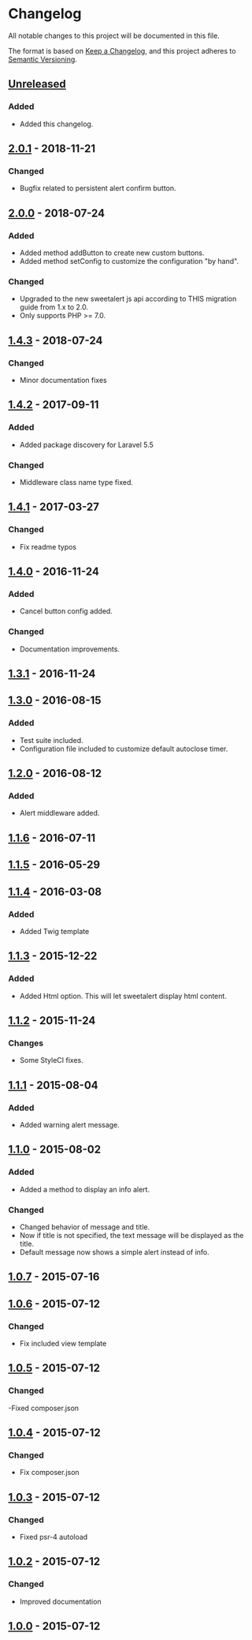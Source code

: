 # Changelog
All notable changes to this project will be documented in this file.

The format is based on [Keep a Changelog](https://keepachangelog.com/en/1.0.0/),
and this project adheres to [Semantic Versioning](https://semver.org/spec/v2.0.0.html).

## [Unreleased]
### Added
- Added this changelog.

## [2.0.1] - 2018-11-21
### Changed
- Bugfix related to persistent alert confirm button.

## [2.0.0] - 2018-07-24
### Added
- Added method addButton to create new custom buttons.
- Added method setConfig to customize the configuration "by hand".

### Changed
- Upgraded to the new sweetalert js api according to THIS migration guide from 1.x to 2.0.
- Only supports PHP >= 7.0.

## [1.4.3] - 2018-07-24
### Changed
- Minor documentation fixes

## [1.4.2] - 2017-09-11
### Added
- Added package discovery for Laravel 5.5

### Changed
- Middleware class name type fixed.

## [1.4.1] - 2017-03-27
### Changed
- Fix readme typos

## [1.4.0] - 2016-11-24
### Added
- Cancel button config added.

### Changed
- Documentation improvements.

## [1.3.1] - 2016-11-24

## [1.3.0] - 2016-08-15
### Added
- Test suite included.
- Configuration file included to customize default autoclose timer.

## [1.2.0] - 2016-08-12
### Added
- Alert middleware added.

## [1.1.6] - 2016-07-11

## [1.1.5] - 2016-05-29

## [1.1.4] - 2016-03-08
### Added
- Added Twig template

## [1.1.3] - 2015-12-22
### Added
- Added Html option. This will let sweetalert display html content.

## [1.1.2] - 2015-11-24
### Changes
- Some StyleCI fixes.

## [1.1.1] - 2015-08-04
### Added
- Added warning alert message.

## [1.1.0] - 2015-08-02
### Added
- Added a method to display an info alert.

### Changed
- Changed behavior of message and title.
- Now if title is not specified, the text message will be displayed as the title.
- Default message now shows a simple alert instead of info.

## [1.0.7] - 2015-07-16

## [1.0.6] - 2015-07-12
### Changed
- Fix included view template

## [1.0.5] - 2015-07-12
### Changed
-Fixed composer.json

## [1.0.4] - 2015-07-12
### Changed
- Fix composer.json

## [1.0.3] - 2015-07-12
### Changed
- Fixed psr-4 autoload

## [1.0.2] - 2015-07-12
### Changed
- Improved documentation

## [1.0.0] - 2015-07-12

[Unreleased]: https://github.com/uxweb/sweet-alert/compare/2.0.1...HEAD
[2.0.1]: https://github.com/uxweb/sweet-alert/compare/2.0.1...2.0.0
[2.0.0]: https://github.com/uxweb/sweet-alert/compare/1.4.3...2.0.0
[1.4.3]: https://github.com/uxweb/sweet-alert/compare/1.4.2...1.4.3
[1.4.2]: https://github.com/uxweb/sweet-alert/compare/1.4.1...1.4.2
[1.4.1]: https://github.com/uxweb/sweet-alert/compare/1.4.0...1.4.1
[1.4.0]: https://github.com/uxweb/sweet-alert/compare/1.3.1...1.4.0
[1.3.1]: https://github.com/uxweb/sweet-alert/compare/1.3.0...1.3.1
[1.3.0]: https://github.com/uxweb/sweet-alert/compare/1.2.0...1.3.0
[1.2.0]: https://github.com/uxweb/sweet-alert/compare/1.1.6...1.2.0
[1.1.6]: https://github.com/uxweb/sweet-alert/compare/1.1.5...1.1.6
[1.1.5]: https://github.com/uxweb/sweet-alert/compare/1.1.4...1.1.5
[1.1.4]: https://github.com/uxweb/sweet-alert/compare/1.1.3...1.1.4
[1.1.3]: https://github.com/uxweb/sweet-alert/compare/1.1.2...1.1.3
[1.1.2]: https://github.com/uxweb/sweet-alert/compare/1.1.1...1.1.2
[1.1.1]: https://github.com/uxweb/sweet-alert/compare/1.1.0...1.1.1
[1.1.0]: https://github.com/uxweb/sweet-alert/compare/1.0.7...1.1.0
[1.0.7]: https://github.com/uxweb/sweet-alert/compare/1.0.6...1.0.7
[1.0.6]: https://github.com/uxweb/sweet-alert/compare/1.0.5...1.0.6
[1.0.5]: https://github.com/uxweb/sweet-alert/compare/1.0.4...1.0.5
[1.0.4]: https://github.com/uxweb/sweet-alert/compare/1.0.3...1.0.4
[1.0.3]: https://github.com/uxweb/sweet-alert/compare/1.0.2...1.0.3
[1.0.2]: https://github.com/uxweb/sweet-alert/compare/1.0.1...1.0.2
[1.0.1]: https://github.com/uxweb/sweet-alert/compare/1.0.0...1.0.1
[1.0.0]: https://github.com/uxweb/sweet-alert/releases/tag/1.0.0
